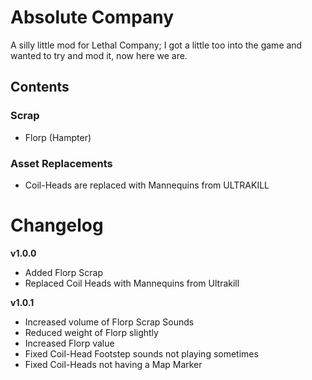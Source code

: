 # Absolute Company
A silly little mod for Lethal Company; I got a little too into the game and wanted to try and mod it, now here we are.

## Contents
### Scrap
- Florp (Hampter)

### Asset Replacements
- Coil-Heads are replaced with Mannequins from ULTRAKILL


# Changelog
**v1.0.0**
- Added Florp Scrap
- Replaced Coil Heads with Mannequins from Ultrakill

**v1.0.1**
- Increased volume of Florp Scrap Sounds
- Reduced weight of Florp slightly
- Increased Florp value
- Fixed Coil-Head Footstep sounds not playing sometimes
- Fixed Coil-Heads not having a Map Marker